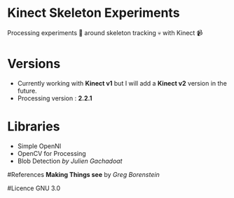 # Kinect Skeleton Experiments
Processing experiments 💭 around skeleton tracking 💀 with Kinect 📹

# Versions
- Currently working with **Kinect v1** but I will add a **Kinect v2** version in the future.
- Processing version : **2.2.1**

# Libraries
- Simple OpenNI
- OpenCV for Processing
- Blob Detection *by Julien Gachadoat*

#References
**Making Things see** by *Greg Borenstein*

#Licence
GNU 3.0
